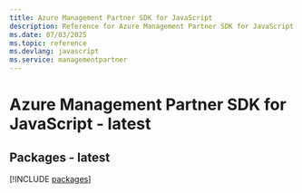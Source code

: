 ```yaml
---
title: Azure Management Partner SDK for JavaScript
description: Reference for Azure Management Partner SDK for JavaScript
ms.date: 07/03/2025
ms.topic: reference
ms.devlang: javascript
ms.service: managementpartner
---
```

# Azure Management Partner SDK for JavaScript - latest
## Packages - latest
[!INCLUDE [packages](management-partner-index.md)]